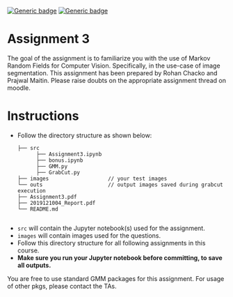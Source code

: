 [![Generic badge](https://img.shields.io/badge/CV-Assignment:3-BLUE.svg)](https://shields.io/)
[![Generic badge](https://img.shields.io/badge/DUE-23:59hrs,16/03/2021-RED.svg)](https://shields.io/)
# Assignment 3
The goal of the assignment is to familiarize you with the use of Markov Random Fields for Computer Vision. Specifically, in the use-case of image segmentation. This assignment has been prepared by Rohan Chacko and Prajwal Maitin. Please raise doubts on the appropriate assignment thread on moodle.

# Instructions
- Follow the directory structure as shown below:
  ```
  ├── src           
        ├── Assignment3.ipynb 
        ├── bonus.ipynb 
        ├── GMM.py 
        ├── GrabCut.py
  ├── images                   // your test images
  └── outs                     // output images saved during grabcut execution
  ├── Assignment3.pdf 
  ├── 2019121004_Report.pdf
  └── README.md

  
  ```
- `src` will contain the Jupyter notebook(s) used for the assignment.
- `images` will contain images used for the questions.
- Follow this directory structure for all following assignments in this course.
- **Make sure you run your Jupyter notebook before committing, to save all outputs.**

You are free to use standard GMM packages for this assignment. For usage of other pkgs, please contact the TAs.
